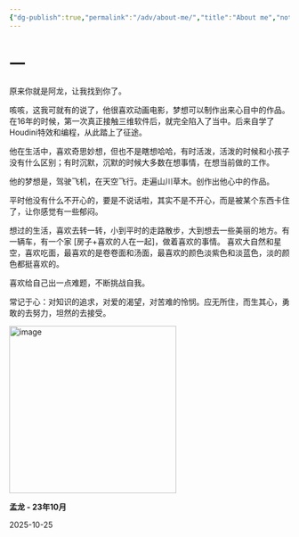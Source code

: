 ```yaml
---
{"dg-publish":true,"permalink":"/adv/about-me/","title":"About me","noteIcon":""}
---
```




# 一

原来你就是阿龙，让我找到你了。

咳咳，这我可就有的说了，他很喜欢动画电影，梦想可以制作出来心目中的作品。 在16年的时候，第一次真正接触三维软件后，就完全陷入了当中。后来自学了Houdini特效和编程，从此踏上了征途。 

他在生活中，喜欢奇思妙想，但也不是瞎想哈哈，有时活泼，活泼的时候和小孩子没有什么区别；有时沉默，沉默的时候大多数在想事情，在想当前做的工作。 

他的梦想是，驾驶飞机，在天空飞行。走遍山川草木。创作出他心中的作品。 

平时他没有什么不开心的，要是不说话啦，其实不是不开心，而是被某个东西卡住了，让你感觉有一些郁闷。 

想过的生活，喜欢去转一转，小到平时的走路散步，大到想去一些美丽的地方。有一辆车，有一个家 [房子+喜欢的人在一起]，做着喜欢的事情。 喜欢大自然和星空，喜欢吃面，最喜欢的是卷卷面和汤面，最喜欢的颜色淡紫色和淡蓝色，淡的颜色都挺喜欢的。 

喜欢给自己出一点难题，不断挑战自我。

常记于心：对知识的追求，对爱的渴望，对苦难的怜悯。应无所住，而生其心，勇敢的去努力，坦然的去接受。

<img src="http://xyzzyxwz.top:8080/wp-content/uploads/2023/11/IMG_0200_cleanup.jpg" alt="image" width="300" class="center"/>

**孟龙 - 23年10月**

2025-10-25


